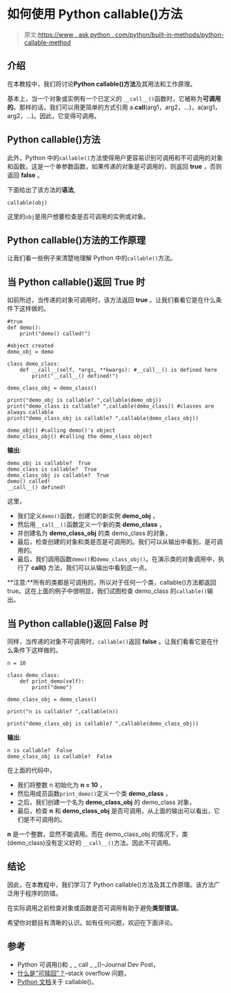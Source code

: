 # 如何使用 Python callable()方法

> 原文:[https://www . ask python . com/python/built-in-methods/python-callable-method](https://www.askpython.com/python/built-in-methods/python-callable-method)

## 介绍

在本教程中，我们将讨论**Python callable()方法**及其用法和工作原理。

基本上，当一个对象或实例有一个已定义的 `__call__()`函数时，它被称为**可调用的**。那样的话，我们可以用更简单的方式引用 a.__call__(arg1，arg2，…)，a(arg1，arg2，…)。因此，它变得可调用。

## Python callable()方法

此外，Python 中的`callable()`方法使得用户更容易识别可调用和不可调用的对象和函数。这是一个单参数函数，如果传递的对象是可调用的，则返回 **true** ，否则返回 **false** 。

下面给出了该方法的**语法**,

```
callable(obj)

```

这里的`obj`是用户想要检查是否可调用的实例或对象。

## Python callable()方法的工作原理

让我们看一些例子来清楚地理解 Python 中的`callable()`方法。

## 当 Python callable()返回 True 时

如前所述，当传递的对象可调用时，该方法返回 **true** 。让我们看看它是在什么条件下这样做的。

```
#true
def demo():
    print("demo() called!")

#object created
demo_obj = demo

class demo_class:
    def __call__(self, *args, **kwargs): #__call__() is defined here
        print("__call__() defined!")

demo_class_obj = demo_class()

print("demo_obj is callable? ",callable(demo_obj))
print("demo_class is callable? ",callable(demo_class)) #classes are always callable
print("demo_class_obj is callable? ",callable(demo_class_obj))

demo_obj() #calling demo()'s object
demo_class_obj() #calling the demo_class object

```

**输出**:

```
demo_obj is callable?  True
demo_class is callable?  True
demo_class_obj is callable?  True
demo() called!
__call__() defined!

```

这里，

*   我们定义`demo()`函数，创建它的新实例 **demo_obj** ，
*   然后用`__call__()`函数定义一个新的类 **demo_class** ，
*   并创建名为 **demo_class_obj** 的类 demo_class 的对象，
*   最后，检查创建的对象和类是否是可调用的。我们可以从输出中看到，是可调用的。
*   最后，我们调用函数`demo()`和`demo_class_obj()`。在演示类的对象调用中，执行了 **__call__()** 方法，我们可以从输出中看到这一点。

**注意:**所有的类都是可调用的，所以对于任何一个类，callable()方法都返回 true。这在上面的例子中很明显，我们试图检查 demo_class 的`callable()`输出。

## 当 Python callable()返回 False 时

同样，当传递的对象不可调用时，`callable()`返回 **false** 。让我们看看它是在什么条件下这样做的。

```
n = 10

class demo_class:
    def print_demo(self):
        print("demo")

demo_class_obj = demo_class()

print("n is callable? ",callable(n))

print("demo_class_obj is callable? ",callable(demo_class_obj))

```

**输出**:

```
n is callable?  False
demo_class_obj is callable?  False

```

在上面的代码中，

*   我们将整数 n 初始化为 **n = 10** ，
*   然后用成员函数`print_demo()`定义一个类 **demo_class** ，
*   之后，我们创建一个名为 **demo_class_obj** 的 demo_class 对象，
*   最后，检查 **n** 和 **demo_class_obj** 是否可调用，从上面的输出可以看出，它们是不可调用的。

**n** 是一个整数，显然不能调用。而在 demo_class_obj 的情况下，类(demo_class)没有定义好的
`__call__()`方法。因此不可调用。

## 结论

因此，在本教程中，我们学习了 Python callable()方法及其工作原理。该方法广泛用于程序的防错。

在实际调用之前检查对象或函数是否可调用有助于避免**类型错误**。

希望你对题目有清晰的认识。如有任何问题，欢迎在下面评论。

## 参考

*   Python 可调用()和 _ _ call _ _()–Journal Dev Post，
*   [什么是“可赎回”？](https://stackoverflow.com/questions/111234/what-is-a-callable)–stack overflow 问题，
*   [Python 文档](https://docs.python.org/3/library/functions.html#callable)关于 callable()。